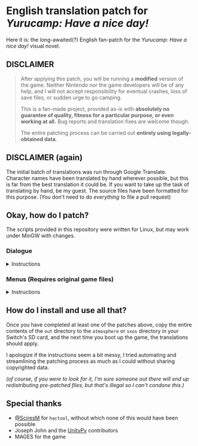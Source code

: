 # English translation patch for _Yurucamp: Have a nice day!_

Here it is: the long-awaited(?) English fan-patch for the _Yurucamp: Have a nice day!_ visual novel.

## DISCLAIMER

> After applying this patch, you will be running a **modified** version of the game. Neither Nintendo nor
> the game developers will be of any help, and I will not accept responsibility for eventual crashes,
> loss of save files, or sudden urge to go camping.
>
> This is a fan-made project, provided as-is with **absolutely no guarantee of quality, fitness for a particular purpose, or even working at all.**
> Bug reports and translation fixes are welcome though.
>
> The entire patching process can be carried out **entirely using legally-obtained data**.

## DISCLAIMER (again)

The initial batch of translations was run through Google Translate. Character names have been
translated by hand wherever possible, but this is far from the best translation it could be.
If you want to take up the task of translating by hand, be my guest. The source files have been
formatted for this purpose. (You don't need to do _everything_ to file a pull request)

## Okay, how do I patch?

The scripts provided in this repository were written for Linux, but may work under MinGW with changes.

### Dialogue
<details>
<summary>Instructions</summary>
This represents translations for the actual visual novel. Menus and certain UI elements will not be translated.

To build the game translation package, you will need:
- Python 3 (for `inucode.py`)
- Wine (for `cpkmakec.exe`)

Simply run the following command, and a modified `scrpt.cpk` will be produced:

```sh
./repack_scrpt.cpk.sh
```
</details>

### Menus (Requires original game files)
<details>
<summary>Instructions</summary>
This represents translations for the user interface components, basically everything that isn't directly
story dialogue.

To build the menu translation patch, you will need:
- Python 3 (for `monobehaviour_of_borg.py`) with `UnityPy` (run `pip install UnityPy`)
- SciresM's [`hactool`](https://github.com/SciresM/hactool) for extracting game files
- The original game ROM, in `.nsp` format
- Your console's cryptographic keys in the `$HOME/.switch` directory

#### Extracting game files

```sh
./extract_nsp.sh path/to/your/yurucamp/rom.nsp
```

#### Patching game files

```sh
./monobehaviour_of_borg.py
```
</details>

## How do I install and use all that?

Once you have completed at least one of the patches above, copy the entire contents of the `out`
directory to the `atmosphere` or `sxos` directory in your Switch's SD card, and the next time you
boot up the game, the translations should apply.

I apologize if the instructions seem a bit messy, I tried automating and streamlining the patching
process as much as I could without sharing copyrighted data.


_(of course, if you were to look for it, I'm sure someone out there will end up redistributing pre-patched files, but that's illegal so I can't condone this.)_


## Special thanks

- [@SciresM](https://github.com/SciresM) for `hactool`, without which none of this would have been possible
- Joseph John and the [UnityPy](https://github.com/K0lb3/UnityPy) contributors
- MAGES for the game
